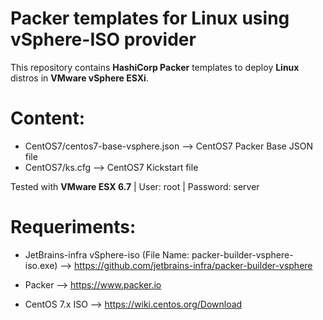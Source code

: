 # Packer templates for Linux using vSphere-ISO provider

This repository contains **HashiCorp Packer** templates to deploy **Linux** distros in **VMware vSphere ESXi**. 

# Content: #

* CentOS7/centos7-base-vsphere.json --> CentOS7 Packer Base JSON file
* CentOS7/ks.cfg --> CentOS7 Kickstart file

Tested with **VMware ESX 6.7** | User: root | Password: server

# Requeriments: #

* JetBrains-infra vSphere-iso (File Name: packer-builder-vsphere-iso.exe) --> https://github.com/jetbrains-infra/packer-builder-vsphere

* Packer --> https://www.packer.io

* CentOS 7.x ISO --> https://wiki.centos.org/Download
